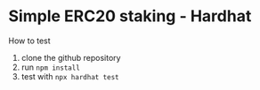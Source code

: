 # Simple ERC20 staking - Hardhat

How to test

1. clone the github repository
2. run ``` npm install ```
3. test with ``` npx hardhat test ```
